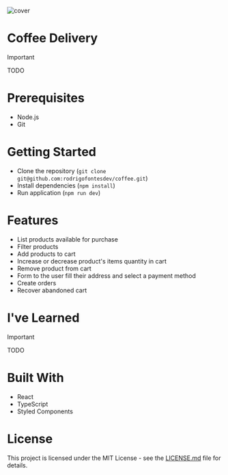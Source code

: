 ![cover](https://github.com/rodrigofontesdev/coffee/assets/17281370/9da4e118-bb43-4017-b966-29c560c1e3b5)

# Coffee Delivery

> [!IMPORTANT]
> TODO

# Prerequisites

- Node.js
- Git

# Getting Started

- Clone the repository (`git clone git@github.com:rodrigofontesdev/coffee.git`)
- Install dependencies (`npm install`)
- Run application (`npm run dev`)

# Features

- List products available for purchase
- Filter products
- Add products to cart
- Increase or decrease product's items quantity in cart
- Remove product from cart
- Form to the user fill their address and select a payment method
- Create orders
- Recover abandoned cart

# I've Learned

> [!IMPORTANT]
> TODO

# Built With

- React
- TypeScript
- Styled Components

# License

This project is licensed under the MIT License - see the [LICENSE.md](LICENSE) file for details.
